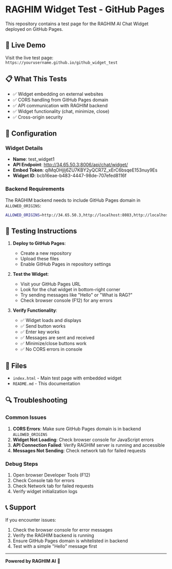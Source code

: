 # RAGHIM Widget Test - GitHub Pages

This repository contains a test page for the RAGHIM AI Chat Widget deployed on GitHub Pages.

## 🚀 Live Demo

Visit the live test page: `https://yourusername.github.io/github_widget_test`

## 📋 What This Tests

- ✅ Widget embedding on external websites
- ✅ CORS handling from GitHub Pages domain
- ✅ API communication with RAGHIM backend
- ✅ Widget functionality (chat, minimize, close)
- ✅ Cross-origin security

## 🔧 Configuration

### Widget Details
- **Name**: test_widget1
- **API Endpoint**: http://34.65.50.3:8006/api/chat/widget/
- **Embed Token**: qIMqOHjlj6ZU7KBY2yQCR7Z_xErC6bsqeE153nuy9Es
- **Widget ID**: bcb16eae-b483-4447-98de-707efed8116f

### Backend Requirements
The RAGHIM backend needs to include GitHub Pages domain in `ALLOWED_ORIGINS`:
```bash
ALLOWED_ORIGINS=http://34.65.50.3,http://localhost:8083,http://localhost:3002,https://yourusername.github.io
```

## 🧪 Testing Instructions

1. **Deploy to GitHub Pages**:
   - Create a new repository
   - Upload these files
   - Enable GitHub Pages in repository settings

2. **Test the Widget**:
   - Visit your GitHub Pages URL
   - Look for the chat widget in bottom-right corner
   - Try sending messages like "Hello" or "What is RAG?"
   - Check browser console (F12) for any errors

3. **Verify Functionality**:
   - ✅ Widget loads and displays
   - ✅ Send button works
   - ✅ Enter key works
   - ✅ Messages are sent and received
   - ✅ Minimize/close buttons work
   - ✅ No CORS errors in console

## 📁 Files

- `index.html` - Main test page with embedded widget
- `README.md` - This documentation

## 🔍 Troubleshooting

### Common Issues

1. **CORS Errors**: Make sure GitHub Pages domain is in backend `ALLOWED_ORIGINS`
2. **Widget Not Loading**: Check browser console for JavaScript errors
3. **API Connection Failed**: Verify RAGHIM server is running and accessible
4. **Messages Not Sending**: Check network tab for failed requests

### Debug Steps

1. Open browser Developer Tools (F12)
2. Check Console tab for errors
3. Check Network tab for failed requests
4. Verify widget initialization logs

## 📞 Support

If you encounter issues:
1. Check the browser console for error messages
2. Verify the RAGHIM backend is running
3. Ensure GitHub Pages domain is whitelisted in backend
4. Test with a simple "Hello" message first

---

**Powered by RAGHIM AI** 🤖
